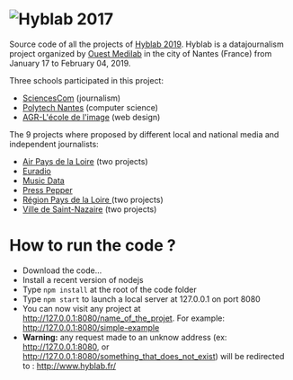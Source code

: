 ![Hyblab 2017][1]
==========

Source code of all the projects of [Hyblab 2019][2]. Hyblab is a datajournalism project organized by [Ouest Medilab][3] in the city of Nantes (France) from January 17 to February 04, 2019.

Three schools participated in this project:

 - [SciencesCom][4] (journalism)
 - [Polytech Nantes][5] (computer science)
 - [AGR-L'école de l'image][6] (web design)


The 9 projects where proposed by different local and national media and independent journalists:

- [Air Pays de la Loire](http://www.airpl.org) (two projects)
- [Euradio](http://euradio.fr)
- [Music Data](https://musicdata.org)
- [Press Pepper](http://www.presspepper.fr)
- [Région Pays de la Loire ](http://www.paysdelaloire.fr) (two projects)
- [Ville de Saint-Nazaire](http://www.saintnazaire.fr) (two projects)

[1]: https://www.hyblab.fr/wp-content/uploads/2018/10/Datajournalisme2.png
[2]: http://www.hyblab.fr
[3]: http://www.ouestmedialab.fr
[4]: http://www.sciencescom.org
[5]: http://www.polytech.univ-nantes.fr
[6]: http://www.agrnantes.fr

# How to run the code ?

- Download the code...
- Install a recent version of nodejs
- Type `npm install` at the root of the code folder
- Type `npm start` to launch a local server at 127.0.0.1 on port 8080
- You can now visit any project at http://127.0.0.1:8080/name_of_the_projet. For example: http://127.0.0.1:8080/simple-example
- **Warning:** any request made to an unknow address (ex: http://127.0.0.1:8080, or http://127.0.0.1:8080/something_that_does_not_exist) will be redirected to : http://www.hyblab.fr/